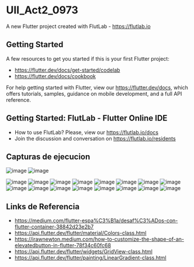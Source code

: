 # UII_Act2_0973

A new Flutter project created with FlutLab - https://flutlab.io

## Getting Started

A few resources to get you started if this is your first Flutter project:

- https://flutter.dev/docs/get-started/codelab
- https://flutter.dev/docs/cookbook

For help getting started with Flutter, view our
https://flutter.dev/docs, which offers tutorials,
samples, guidance on mobile development, and a full API reference.

## Getting Started: FlutLab - Flutter Online IDE

- How to use FlutLab? Please, view our https://flutlab.io/docs
- Join the discussion and conversation on https://flutlab.io/residents

## Capturas de ejecucion 
![image](https://github.com/nkmserrano/UII_Act2_0973/assets/143548150/fa54c04c-62ef-429e-a9a7-f8f55e18bdf8)
![image](https://github.com/nkmserrano/UII_Act2_0973/assets/143548150/4d22d173-9450-4705-a5d0-7385aec7efee)

![image](https://github.com/nkmserrano/UII_Act2_0973/assets/143548150/e25bc8ea-b2a7-4017-9b69-4fa1fa0047b8)
![image](https://github.com/nkmserrano/UII_Act2_0973/assets/143548150/7c8355be-143d-472c-8874-27cc087155bb)
![image](https://github.com/nkmserrano/UII_Act2_0973/assets/143548150/a686b7e3-6648-4a92-b4ae-4c789e9c126a)
![image](https://github.com/nkmserrano/UII_Act2_0973/assets/143548150/8418d5e7-754b-4525-88f9-9134858a8ad9)
![image](https://github.com/nkmserrano/UII_Act2_0973/assets/143548150/39e6ddaf-ee8c-4f0a-a32b-b7ee97c8fd3b)
![image](https://github.com/nkmserrano/UII_Act2_0973/assets/143548150/98fe23c6-8465-4088-9436-4febee145b33)
![image](https://github.com/nkmserrano/UII_Act2_0973/assets/143548150/db96831d-6cfa-4759-9a41-553ff2435cd4)
![image](https://github.com/nkmserrano/UII_Act2_0973/assets/143548150/c62dcb56-5a29-4cd9-a6f7-46e69cd7416f)
![image](https://github.com/nkmserrano/UII_Act2_0973/assets/143548150/73429e85-ac81-4fdf-9be2-839cbce31460)
![image](https://github.com/nkmserrano/UII_Act2_0973/assets/143548150/3089be95-fb07-4f68-b26c-2a307d17d09b)
![image](https://github.com/nkmserrano/UII_Act2_0973/assets/143548150/fb01fe52-b3d2-45f3-9822-27002805b6e1)
![image](https://github.com/nkmserrano/UII_Act2_0973/assets/143548150/32c5809e-f5de-491f-b75d-43b419fb3caa)
![image](https://github.com/nkmserrano/UII_Act2_0973/assets/143548150/de088f18-9c00-4fb3-b3b2-ae0b9b1990f1)
![image](https://github.com/nkmserrano/UII_Act2_0973/assets/143548150/d3e453ce-186d-4fd2-9bf6-b2774aabf020)
![image](https://github.com/nkmserrano/UII_Act2_0973/assets/143548150/74850fe7-76e9-4071-a692-a5e8e50c6c74)
![image](https://github.com/nkmserrano/UII_Act2_0973/assets/143548150/c66ea308-2908-4ab6-8e80-a760b3acbd49)

## Links de Referencia
- https://medium.com/flutter-espa%C3%B1a/desaf%C3%ADos-con-flutter-container-38842d23e2b7
- https://api.flutter.dev/flutter/material/Colors-class.html
- https://irawnewton.medium.com/how-to-customize-the-shape-of-an-elevatedbutton-in-flutter-78f34c60fc68
- https://api.flutter.dev/flutter/widgets/GridView-class.html
- https://api.flutter.dev/flutter/painting/LinearGradient-class.html



















